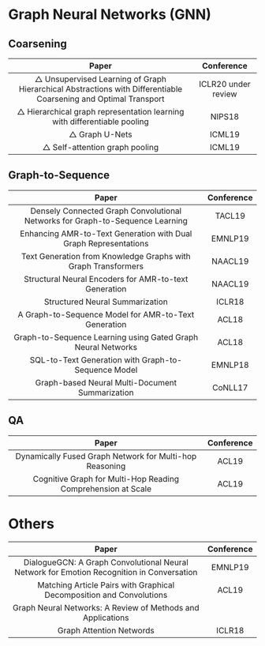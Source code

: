 # Graph Neural Networks (GNN)


## Coarsening
| Paper | Conference |
| :---: | :---: |
| △ Unsupervised Learning of Graph Hierarchical Abstractions with Differentiable Coarsening and Optimal Transport | ICLR20 under review |
| △ Hierarchical graph representation learning with differentiable pooling | NIPS18 |
| △ Graph U-Nets | ICML19 |
| △ Self-attention graph pooling | ICML19 |


## Graph-to-Sequence
| Paper | Conference |
| :---: | :---: |
|Densely Connected Graph Convolutional Networks for Graph-to-Sequence Learning|TACL19|
|Enhancing AMR-to-Text Generation with Dual Graph Representations|EMNLP19|
|Text Generation from Knowledge Graphs with Graph Transformers|NAACL19|
|Structural Neural Encoders for AMR-to-text Generation|NAACL19|
|Structured Neural Summarization|ICLR18|
|A Graph-to-Sequence Model for AMR-to-Text Generation|ACL18|
|Graph-to-Sequence Learning using Gated Graph Neural Networks|ACL18|
|SQL-to-Text Generation with Graph-to-Sequence Model|EMNLP18|
|Graph-based Neural Multi-Document Summarization|CoNLL17|

## QA
| Paper | Conference |
| :---: | :---: |
| Dynamically Fused Graph Network for Multi-hop Reasoning|ACL19|
| Cognitive Graph for Multi-Hop Reading Comprehension at Scale |ACL19|


# Others
| Paper | Conference |
| :---: | :---: |
| DialogueGCN: A Graph Convolutional Neural Network for Emotion Recognition in Conversation|EMNLP19|
|Matching Article Pairs with Graphical Decomposition and Convolutions|ACL19|
| Graph Neural Networks: A Review of Methods and Applications||
| Graph Attention Networds|ICLR18|



